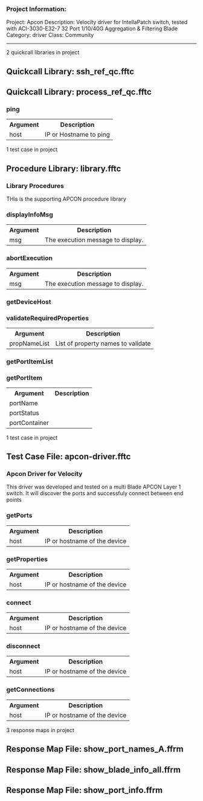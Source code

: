 ### Project Information:
Project: Apcon
Description: Velocity driver for IntellaPatch switch, tested with ACI-3030-E32-7 32 Port 1/10/40G Aggregation & Filtering Blade
Category: driver
Class: Community

 ----
2 quickcall libraries in project
## Quickcall Library: ssh_ref_qc.fftc
## Quickcall Library: process_ref_qc.fftc
### ping
<table><tr><th>Argument</th><th>Description</th></tr>
<tr><td>host</td><td>IP or Hostname to ping</tr></td></table>

1 test case in project
## Procedure Library: library.fftc
### Library Procedures
THis is the supporting APCON procedure library
### displayInfoMsg
<table><tr><th>Argument</th><th>Description</th></tr>
<tr><td>msg</td><td>The execution message to display.</tr></td></table>

### abortExecution
<table><tr><th>Argument</th><th>Description</th></tr>
<tr><td>msg</td><td>The execution message to display.</tr></td></table>

### getDeviceHost
### validateRequiredProperties
<table><tr><th>Argument</th><th>Description</th></tr>
<tr><td>propNameList</td><td>List of property names to validate</tr></td></table>

### getPortItemList
### getPortItem
<table><tr><th>Argument</th><th>Description</th></tr>
<tr><td>portName</td><tr></tr>
<tr><td>portStatus</td><tr></tr>
<tr><td>portContainer</td><tr></tr></table>

1 test case in project
## Test Case File: apcon-driver.fftc
### Apcon Driver for Velocity
This driver was developed and tested on a multi Blade APCON Layer 1 switch.  It will discover the ports and successfuly connect between end points
### getPorts
<table><tr><th>Argument</th><th>Description</th></tr>
<tr><td>host</td><td>IP or hostname of the device</tr></td></table>

### getProperties
<table><tr><th>Argument</th><th>Description</th></tr>
<tr><td>host</td><td>IP or hostname of the device</tr></td></table>

### connect
<table><tr><th>Argument</th><th>Description</th></tr>
<tr><td>host</td><td>IP or hostname of the device</tr></td></table>

### disconnect
<table><tr><th>Argument</th><th>Description</th></tr>
<tr><td>host</td><td>IP or hostname of the device</tr></td></table>

### getConnections
<table><tr><th>Argument</th><th>Description</th></tr>
<tr><td>host</td><td>IP or hostname of the device</tr></td></table>

3 response maps in project
## Response Map File: show_port_names_A.ffrm
## Response Map File: show_blade_info_all.ffrm
## Response Map File: show_port_info.ffrm
